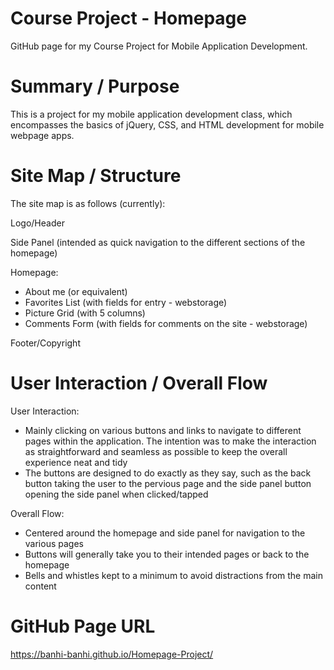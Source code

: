 # Course Project - Homepage
GitHub page for my Course Project for Mobile Application Development.

# Summary / Purpose
This is a project for my mobile application development class, which encompasses the basics of jQuery, CSS, and HTML development for mobile webpage apps.

# Site Map / Structure
The site map is as follows (currently):

Logo/Header

Side Panel (intended as quick navigation to the different sections of the homepage)

Homepage:
- About me (or equivalent)
- Favorites List (with fields for entry - webstorage)
- Picture Grid (with 5 columns)
- Comments Form (with fields for comments on the site - webstorage)

Footer/Copyright

# User Interaction / Overall Flow

User Interaction:
- Mainly clicking on various buttons and links to navigate to different pages within the application. The intention was to make the interaction as straightforward and seamless as possible to keep the overall experience neat and tidy
- The buttons are designed to do exactly as they say, such as the back button taking the user to the pervious page and the side panel button opening the side panel when clicked/tapped

Overall Flow:
- Centered around the homepage and side panel for navigation to the various pages
- Buttons will generally take you to their intended pages or back to the homepage
- Bells and whistles kept to a minimum to avoid distractions from the main content

# GitHub Page URL
https://banhi-banhi.github.io/Homepage-Project/
